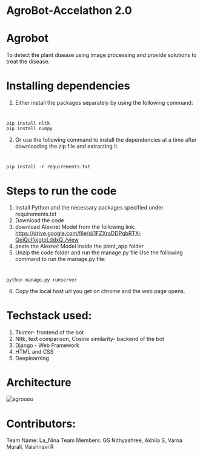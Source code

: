# AgroBot-Accelathon 2.0 

# Agrobot
To detect the plant disease using image processing and provide solutions to treat the disease.

 
  # Installing dependencies
1)	Either install the packages separately by using the following command:
  # 
    pip install nltk
    pip install numpy
2)  Or use the following command to install the dependencies at a time after downloading the zip file and extracting it.
   #
    pip install -r requirements.txt


# Steps to run the code
1)	Install Python and the necessary packages specified under requirements.txt
2)	Download the code
3)  download Alexnet Model from the following link:
    https://drive.google.com/file/d/1FZXraDDPqbRTX-QeiQclfojgtoLddxQ_/view
4) paste the Alexnet Model inside the plant_app folder
5)	Unzip the code folder and run the manage.py file 
   Use the following command to run the manage.py file:
#
    python manage.py runserver
6) Copy the local host url you get on chrome and the web page opens.

# Techstack used: 
1)	Tkinter- frontend of the bot
2)	Nltk, text comparison, Cosine similarity- backend of the bot
3)  Django - Web Framework
4)  HTML and CSS
5)  Deeplearning 

# Architecture
![agroooo](https://user-images.githubusercontent.com/45993890/99955255-023a5680-2daa-11eb-8f89-102b3edd53cd.JPG)

# Contributors:
Team Name: La_Nina
Team Members: GS Nithyashree, Akhila S, Varna Murali, Vaishnavi R


